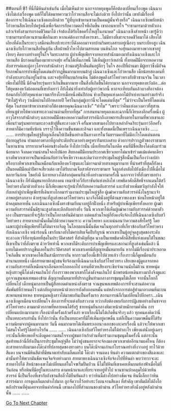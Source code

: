 ##ตอนที่ 81 ที่นี่ก็มีหินดำเช่นกัน
เมื่อไม่เห็นด้วย นอกจากหยุดพูดก็คือต้องเปลี่ยนเรื่องพูด เฉินฉางเซิงไม่เก่งเรื่องพูด แต่ก็ไม่ได้หมายความว่าโก่วหานสือจะไม่เก่งด้วย ยิ่งไปกว่านั้น เขายังมีเรื่องที่ต้องการจะให้เฉินฉางเซิงตอบอีกด้วย “ผู้ที่บุกเข้าหานซานเป็นคนผู้นั้นจริงหรือ”
เฉินฉางเซิงพยักหน้า
โก่วหานสือเงียบไปครู่หนึ่งเพื่อจัดการกับความตกใจที่เกิดขึ้น เขาถอนหายใจ “ราชามารมาด้วยตัวเองแล้วเจ้ายังสามารถรอดชีวิตมาได้ เจ้าต้องได้รับโชคครั้งใหญ่ในอนาคต”
เฉินฉางเซิงส่ายหน้า เขารู้ดีว่าราชามารมายังหานซานเพื่อกินเขา หากแค่ต้องการสังหารเขา...ไม่มีทางที่เขาจะรอดชีวิตมาได้
เสียงโต้เถียงที่ดังเป็นระยะๆ เสมือนเสียงปะทะกระบี่ดังออกมาจากบ้านริมทะเลสาบอยู่เนืองๆ
บนระเบียงสูง เฉินฉางเซิงกับโก่วหานสือยืนคู่กัน เสื้อผ้าพลิ้วไหวไปตามสายลม
บนหินไกล จงฮุ่ยมองมาทางพวกเขาอยู่เงียบๆ คิดบางอย่างอยู่ในใจ
ริมทะเลสาบ ผู้บำเพ็ญเพียรจากหลายสำนักมองมายังเฉินฉางเซิงและโก่วหานสือ มีบางคนที่มองมาทางจงฮุ่ย
ครั้นได้เห็นภาพนี้ ได้เห็นผู้เยาว์เหล่านี้ ทั้งยอดฝีมือจากหอความลับสวรรค์และผู้อาวุโสจากสำนักต่างๆ ล้วนแต่รู้สึกตื้นตันอยู่ลึกๆ ในใจ
สองปีที่ผ่านมา มีผู้เยาว์ซึ่งมีอัจฉริยภาพในการบำเพ็ญโดดเด่นปรากฏขึ้นมากมายบนต้าลู่
เฉินฉางเซิงและโก่วหานสือ เด็กน้อยสองคนที่กำลังทะเลาะกันอยู่ในบ้าน และจงฮุ่ยที่ยืนบนก้อนหิน ไม่ต้องพูดถึงสวีโหย่วหรงกับชิวซานจวิน
ในเวลาเพียงไม่กี่ปีนี้ มีอัจฉริยะรุ่นเยาว์เกินขึ้นมากมาย เป็นสิ่งที่เกิดขึ้นได้ยากมาก นอกจากยุคของหวังผ้อ...ต่อให้ยุคของหวังผ้อตอนที่เขายังเยาว์ ก็ยังไม่น่าทึ่งเท่ากับผู้เยาว์พวกนี้ หากจะเทียบกันแล้วบางทีอาจต้องย้อนกลับไปยังยุคแห่งความเกรียงไกรเมื่อหนึ่งพันปีก่อน
ช่างเป็นยุคแห่งดอกไม้ป่าเบ่งบานอย่างแท้จริง
“ข้าไม่รู้จริงๆ ว่าเมื่อผ่านไปอีกหลายปี ใครในกลุ่มผู้เยาว์นี้จะโดดเด่นที่สุด”
“ไม่ว่าจะเป็นใครที่โดดเด่นที่สุด ในสายตาข้าพวกเขาต่างก็ต้องขอบคุณเฉินฉางเซิง”
“ทำไม”
“เพราะว่าคืนแห่งดวงดาวที่สุสานเทียนซูช่วยให้พวกเขาทะลวงผ่านด่านที่ยากที่สุด”
การสนทนาหยุดลงและฉากนี้ก็เงียบลงอีกครั้งหนึ่ง
ผู้อาวุโสจากสำนักต่างๆ และยอดฝีมือของหอความลับสวรรค์นึกถึงภาพการเสี่ยงตายในยามที่พวกเขาและเพื่อนร่วมรุ่นพยายามทะลวงเข้าสู่ขั้นทะลวงอเวจี ครั้นพวกเขามองไปทางเหล่าอัจฉริยะรุ่นเยาว์อีกครั้ง สายตาก็มีความซับซ้อน บรรจุไว้ซึ่งความชื่นชมและอิจฉา และทั้งหมดนี้เป็นเพราะเฉินฉางเซิง
……
……
การประชุมใหญ่จู่สือถูกเลื่อนไปเปิดขึ้นอย่างเป็นทางการในวันธรรมดาที่ไม่มีอะไรโดดเด่นตอนปลายฤดูร้อน ท่ามกลางศาลาที่ถูกประดับประดาอย่างหรูหราริมทะเลสาบ ด้วยการปรากฏตัวของราชามารในหานซาน บรรยากาศจึงค่อนข้างอึดอัด ยิ่งไปกว่านั้น เมื่อเทียบกันในอดีต คนที่มีชื่อเสียงโด่งดังมาร่วมน้อยมาก จึงลดความน่าสนใจลงไปน้อย
สิบยอดฝีมือบนประกาศเซียวเหยาไม่มาเข้าร่วมแม้แต่คนเดียว บางทีพวกเขาอาจเป็นเหมือนกับฮว่าเจี่ยเซียวจางและคิดว่าการประชุมใหญ่จู่สือนั้นเป็นเรื่องว่างเปล่า หรือบางทีพวกเขาเป็นเหมือนกับเหลียงหวังซุนและไม่อาจมาด้วยสาเหตุมากมาย ที่น่าเศร้าที่สุดก็ยังคงเป็นยอดฝีมือเผ่าปีศาจเสี่ยวเต๋อ เขาได้รับบาดเจ็บสาหัสจากราชามาร จึงถูกส่งกลับไปยังเมืองไป๋ตี้เมื่อไม่หลายวันก่อน
โชคยังดี นิกายหลวงได้ส่งกลุ่มคนที่น่าทึ่งอย่างมากมาครั้งนี้ นอกจากว่าที่สังฆราชอย่างเฉินฉางเซิง ก็ยังมีมุขนายกอีกสองคน เหมาชิวอวี่กับราชันย์แห่งหลิงไห่ เทพธิดาศักดิ์สิทธิ์จากแดนใต้สวีโหย่วหรงก็มาด้วยตัวเอง นี่ก็เพียงพอจะกู้หน้าให้กับหอความลับสวรรค์ และยังช่วยเพิ่มขวัญกำลังใจให้กับเหล่าผู้บำเพ็ญเพียรที่เดินทางไกลมาร่วมงานประชุมใหญ่จู่สือ
ผู้เฒ่าความลับสวรรค์นั่งในฐานะเจ้าภาพอยู่ตรงกลาง ด้วยฐานะที่สูงส่งของสวีโหย่วหรง นางจึงได้นั่งอยู่ที่ด้านขวาของเขา ซ่อนใบหน้าอยู่ใต้ผ้าคลุมหลายชั้น และเฉินฉางเซิงนั้งตรงข้ามกับนางอยู่อีกฝั่งหนึ่ง สำหรับผู้บำเพ็ญเพียรทั้งหลาย ผู้เฒ่าความลับสวรรค์นั้นมีฐานะสูงส่งและลึกลับอย่างยิ่ง วันนี้ พวกเขาได้เห็นผู้เฒ่าความลับสวรรค์ด้วยตาตัวเอง เป็นธรรมดาที่จะรู้สึกว่าเป็นโอกาสอันมีค่ามาก แต่คนส่วนใหญ่ก็ยังคงจับจ้องไปที่เฉินฉางเซิงกับสวีโหย่วหรง
สายตาเหล่านั้นเต็มไปด้วยความคารวะ ความโหยหา และแน่นอนว่าความสงสัยใคร่รู้
โดยเฉพาะผู้บำเพ็ญเพียรที่ไม่ได้มาจากจิงตู
ในโลกตอนนี้นั้นชัดเจนในทุกอย่างที่เกี่ยวข้องกับสวีโหย่วหรงกับเฉินฉางเซิง
หน้าร้อนนี้ เขากับนางยังไม่ครบสิบเจ็ดปีบริบูรณ์ พวกเขาเป็นผู้อยู่จุดสูงสุดของระดับทะลวงอเวจีที่อายุน้อยที่สุดในประวัติศาสตร์
ที่สำคัญที่สุด นางเป็นเทพธิดาศักดิ์สิทธิ์แห่งแดนใต้ในขณะที่เขาเป็นว่าที่สังฆราช
ด้วยวัยเท่านี้ พวกเขาก็มีระดับการบำเพ็ญเพียรและสถานะที่สูงส่งเช่นนี้แล้ว นี่แทบไม่เคยปรากฏขึ้นเลยในประวัติศาสตร์
พวกเขาเคยมีสัญญาหมั้นหมายกัน หากไม่มีเรื่องน่าประหลาดใจเกิดขึ้น พวกเขาคงได้เป็นสามีภรรยากัน
หากรวมเรื่องนี้เข้าไปด้วยแล้ว เรื่องราวนี้ก็ดูเหมือนกับตำนานบทหนึ่ง
เมื่อสายตาของฝูงชนจับจ้องมาที่เฉินฉางเซิงกับสวีโหย่วหรง เสียงของผู้ดูแลจากหอความลับสวรรค์ก็เหมือนจะเลือนหายไกลออกไป แทนที่ด้วยเสียงกระซิบจำนวนนับไม่ถ้วน
ชายหนุ่มหญิงสาวคู่นี้โด่งดังจนเกินไป
เรื่องราวของพวกเขาก็โด่งดังจนเกินไป
นักพรตน้อยเดินทางมาถึงจิงตูและถูกจวนขุนพลเทพมองข้าม สัญญาหมั้นหมายที่ปรากฏขึ้นท่ามกลางการชุมนุมไม้เลื้อย จากนั้นโลกก็เปลี่ยนไป เด็กหนุ่มกลายเป็นผู้สือทอดตำแหน่งสังฆราช จวนขุนพลเทพต้องการที่จะสานต่อความสัมพันธ์ที่กำหนดไว้ แต่กลับถูกตบหน้าด้วยการบังคับถอนหมั้น แต่หลังจากการต่อสู้ท่ามกลางลมหิมะบนสะพานหน่ายเหอ ชายหนุ่มหญิงสาวได้มาพบกันเป็นครั้งแรก สถานการณ์ก็เริ่มเปลี่ยนไปอีกครา...เฉินฉางเซิงดูเหมือนจะเปลี่ยนใจ ต้องการที่จะแต่งกับสาวงาม ทว่ากลับต้องพบกับการปฏิเสธอย่างเย็นชาจากสวีโหย่วหรง ตามมาด้วยภาพที่หลายคนได้รับรู้ ชายหนุ่มยืนกลางหิมะหน้าตำหนักยามค่ำคืน
การเปลี่ยนแปลงมากมาย เรื่องน่าทึ่งครั้งแล้วครั้งเล่า หากเรื่องนี้ไม่ได้เกิดขึ้นจริงๆ แล้ว ทุกคนคงคิดว่านี่เป็นบทละครเท่านั้น ยิ่งไปกว่านั้น ยังเป็นบทละครที่มีให้เห็นอยู่ดาษดื่น แต่ก็เป็นความดาษดื่นที่ได้รับความนิยมจากผู้คนมากมาย วันนี้ คนมากมายได้เห็นพระเอกนางเอกของละครเรื่องนี้ แล้วจะให้พวกเขาไม่สนใจใคร่รู้ได้อย่างไรกัน
……
……
เฉินฉางเซิงกับสวีโหย่วหรงไม่ได้ทำอะไร เพียงแต่นั่งอยู่เฉยๆ กระนั้นก็เพียงพอที่จะดึงดูดความสนใจจากผู้ชมกว่าเก้าส่วนที่มาร่วมงานชุมนุมในครั้งนี้ แต่กระนั้นสุดท้ายแล้วนี่ก็ยังเป็นการประชุมใหญ่จู่สือ ไม่ว่าฝูงชนอยากจะจ้องมองพวกเขาต่ออีกนานแค่ไหน ก็ต้องละสายตากลับมามองโต๊ะดำที่ปลายสุดของทางตรง
บนโต๊ะมีจานเก่าแก่โบราณอย่างยิ่งวางอยู่ ทาไว้ด้วยสีแดง บนจานมีหินสีดำที่มีขนาดเท่ากับเมล็ดผลไม้
โต๊ะดำ จานแดง หินดำ
ความแตกต่างของสีแดงและดำนั้นทำให้พวกมันชัดเจนเจิดจ้าอย่างมาก
สายตาของเฉินฉางเซิงจับจ้องไปที่หินดำ พบว่ายากจะละสายตาไปได้ สีหน้าของเขาไม่เปลี่ยนแต่ในใจฃเริ่มปั่นป่วน
นี่ไม่ใช่หินที่เขาเคยเห็นบนท้องฟ้าเมื่อไม่กี่วันก่อน หรือหินที่มีอยู่ในทะเลสาบ ตามหน้าผาและที่กระจายอยู่ทั่วไป
หานซานปกคลุมไปด้วยหินสวรรค์ นี่เป็นเรื่องที่เขากับถังซานสือลิ่วได้ยืนยันแล้ว ทว่าหินนี้ต่างไปอย่างชัดเจน
หินนี้เล็กกว่าหินสวรรค์มาก การดูแลก็แตกต่างไปมาก ถูกจัดวางไว้อย่างระวังบนจานสีแดง
ที่สำคัญ เขาสัมผัสได้ถึงไอพลังปราณที่คุ้นเคยจากหินดำก้อนนี้
เขามองไปที่ส่วนบนของผ้าม่าน
สวีโหย่วหรงยังนั่งอยู่หลังผ้าม่านนั้น
……
……


[Go To Next Chapter]( ./591.md)